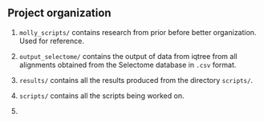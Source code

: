 ## Project organization

1. `molly_scripts/` contains research from prior before better organization. Used for reference.

2. `output_selectome/` contains the output of data from iqtree from all alignments obtained from the Selectome database in `.csv` format.

3. `results/` contains all the results produced from the directory `scripts/`.

4. `scripts/` contains all the scripts being worked on.

5. 

